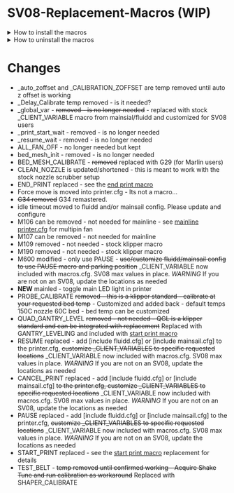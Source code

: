 # SV08-Replacement-Macros (WIP)

<details>
<summary>How to install the macros</summary>

```
cd ~
git clone https://github.com/ss1gohan13/SV08-Replacement-Macros.git
cd SV08-Replacement-Macros
./install-macros.sh
```

This will:

1) Stop the Klipper service
2) Download the macro config from the github
3) Backup the existing macro to `~/printer_data/config/backup/`
4) Install the replacement macro
5) Restart the klipper service
6) OPTIONAL: Ask to install a replacement start print macro

</details>

<details>
<summary>How to uninstall the macros</summary>

```
cd ~/SV08-Replacement-Macros
./install-macros.sh -u

# Then remove the repository
cd ~
rm -rf SV08-Replacement-Macros
```

This will:

1) Stop the Klipper service
2) Remove the replacement macros.cfg if no backup exists
3) Restore your original macros.cfg from backup (if one exists)
4) Restart the Klipper service

</details>

# Changes

- _auto_zoffset and _CALIBRATION_ZOFFSET are temp removed until auto z offset is working
- _Delay_Calibrate temp removed - is it needed?
- _global_var - ~~removed - is no longer needed~~ - replaced with stock  _CLIENT_VARIABLE macro from mainsial/fluidd and customized for SV08 users
- _print_start_wait - removed - is no longer needed
- _resume_wait - removed - is no longer needed
- ALL_FAN_OFF - no longer needed but kept
- bed_mesh_init - removed - is no longer needed
- BED_MESH_CALIBRATE - ~~removed~~ replaced with G29 (for Marlin users)
- CLEAN_NOZZLE is updated/shortened - this is meant to work with the stock nozzle scrubber setup
- END_PRINT replaced - see the [end print macro](https://github.com/ss1gohan13/A-Better-End-Print-Macro)
- Force move is moved into printer.cfg - Its not a macro... 
- ~~G34 removed~~ G34 remastered.
- idle timeout moved to fluidd and/or mainsail config. Please update and configure
- M106 can be removed - not needed for mainline - see [mainline printer.cfg](https://github.com/Rappetor/Sovol-SV08-Mainline/blob/main/files-used/config/printer.cfg) for multipin fan
- M107 can be removed - not needed for mainline
- M109 removed - not needed - stock klipper macro
- M190 removed - not needed - stock klipper macro
- M600 modified - only use PAUSE - ~~use/customize fluidd/mainsail config to use PAUSE macro and parking position~~ _CLIENT_VARIABLE now included with macros.cfg. SV08 max values in place. *WARNING* If you are not on an SV08, update the locations as needed
- **NEW** mainled - toggle main LED light in printer
- PROBE_CALIBRATE ~~removed - this is a klipper standard - calibrate at your requested bed temp~~ - Customized and added back - default temps 150C nozzle 60C bed - bed temp can be customized
- QUAD_GANTRY_LEVEL ~~removed - not needed - QGL is a klipper standard and can be integrated with replacement~~ Replaced with GANTRY_LEVELING and included with [start print macro](https://github.com/ss1gohan13/A-better-print_start-macro-SV08)
- RESUME replaced - add [include fluidd.cfg] or [include mainsail.cfg] to the printer.cfg, ~~customize _CLIENT_VARIABLES to specific requested locations~~ _CLIENT_VARIABLE now included with macros.cfg. SV08 max values in place. *WARNING* If you are not on an SV08, update the locations as needed
- CANCEL_PRINT replaced - add [include fluidd.cfg] or [include mainsail.cfg] ~~to the printer.cfg, customize _CLIENT_VARIABLES to specific requested locations~~ _CLIENT_VARIABLE now included with macros.cfg. SV08 max values in place. *WARNING* If you are not on an SV08, update the locations as needed
- PAUSE replaced - add [include fluidd.cfg] or [include mainsail.cfg] to the printer.cfg, ~~customize _CLIENT_VARIABLES to specific requested locations~~ _CLIENT_VARIABLE now included with macros.cfg. SV08 max values in place. *WARNING* If you are not on an SV08, update the locations as needed
- START_PRINT replaced - see the [start print macro](https://github.com/ss1gohan13/A-better-print_start-macro-SV08) replacement for details
- TEST_BELT - ~~temp removed until confirmed working - Acquire Shake Tune and run calibration as workaround~~ Replaced with SHAPER_CALIBRATE
